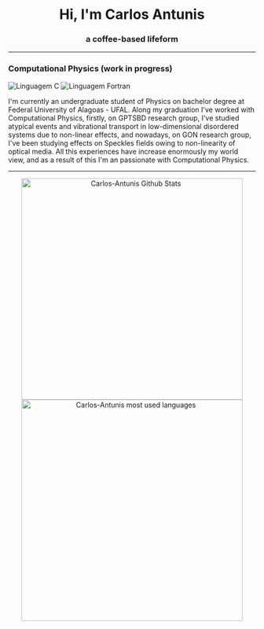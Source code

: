 <h1 align="center" id="Hi, I'm Carlos Antunis">Hi, I'm Carlos Antunis</h1>
<h3 align="center">a coffee-based lifeform</h3>

---

### Computational Physics (work in progress)

![Linguagem C](https://img.shields.io/badge/Linguagem%20C-555555?style=plsatic&logo=C&logoColor=white)
![Linguagem Fortran](https://img.shields.io/badge/Linguagem%20FORTRAN-4d41b1?style=plsatic&logo=fortran&logoColor=white)

I'm currently an undergraduate student of Physics on bachelor degree at Federal University of Alagoas - UFAL. Along my graduation I've worked with Computational Physics, firstly, on GPTSBD research group, I've studied atypical events and vibrational transport in low-dimensional disordered systems due to non-linear effects, and nowadays, on GON research group, I've been studying effects on Speckles fields owing to non-linearity of optical media. All this experiences have increase enormously my world view, and as a result of this I'm an passionate with Computational Physics.

---

<div align="center">
    <div>
        <a href="https://github.com/carlos-antunis-physics">
            <img width="450px" src="https://github-readme-stats.vercel.app/api?username=carlos-antunis-physics&show_icons=true&theme=tokyonight&hide_border=true" alt="Carlos-Antunis Github Stats" />
        </a>
    </div>
    <div>
        <a href="https://github.com/carlos-antunis-physics">
            <img width="450px" src="https://github-readme-stats.vercel.app/api/top-langs/?username=carlos-antunis-physics&langs_count=10&theme=tokyonight&hide_border=true&layout=compact" alt="Carlos-Antunis most used languages" />
        </a>
    </div>
</div>
